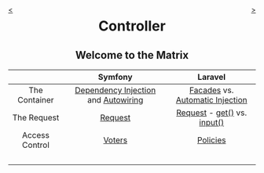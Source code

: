 <div style="float: right;">

[>](./controller-5.md)

</div>
<div style="float: left;">

[<](./controller-3.md)

</div>

<center>

Controller
==========

Welcome to the Matrix
---------------------

</center>

&nbsp; | Symfony | Laravel
:---:|:---:|:---:
The Container | [Dependency Injection](https://github.com/symfony/symfony/blob/6.4/src/Symfony/Component/HttpKernel/Kernel.php#L503) and [Autowiring](https://symfony.com/doc/current/service_container/autowiring.html) | [Facades](https://laravel.com/docs/10.x/facades#when-to-use-facades) vs. [Automatic Injection](https://laravel.com/docs/10.x/container#automatic-injection)
The Request | [Request](https://symfony.com/doc/current/components/http_foundation.html#request) | [Request](https://laravel.com/docs/10.x/requests#accessing-the-request) - [get()](https://github.com/laravel/framework/blob/10.x/src/Illuminate/Http/Request.php#L382) vs. [input()](https://github.com/laravel/framework/blob/10.x/src/Illuminate/Http/Concerns/InteractsWithInput.php#L294)
Access Control | [Voters](https://symfony.com/doc/current/security/voters.html#setup-checking-for-access-in-a-controller) | [Policies](https://laravel.com/docs/10.x/authorization#via-controller-helpers)
&nbsp; | |
